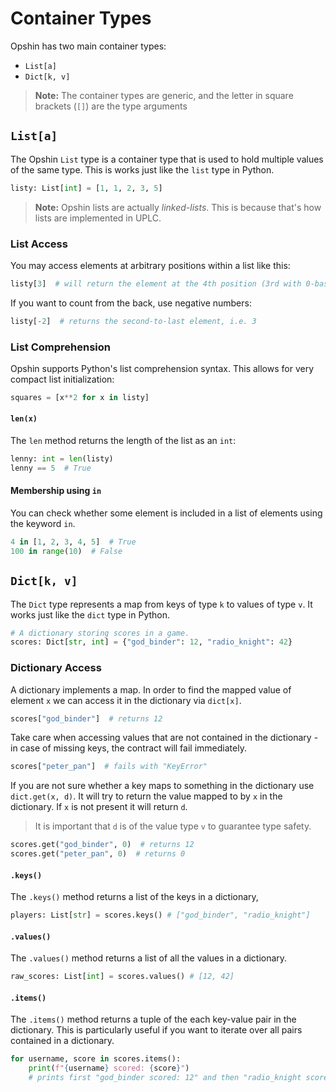 # Container Types

Opshin has two main container types:

- `List[a]`
- `Dict[k, v]`

>**Note:** The container types are generic, and the letter in square brackets (`[]`) are the type arguments

## `List[a]`

The Opshin `List` type is a container type that is used to hold multiple values of the same type.
This is works just like the `list` type in Python.

```python
listy: List[int] = [1, 1, 2, 3, 5]
```

>**Note:** Opshin lists are actually *linked-lists*.
> This is because that's how lists are implemented in UPLC.

### List Access

You may access elements at arbitrary positions within a list like this:

```python
listy[3]  # will return the element at the 4th position (3rd with 0-based indexing), i.e. 3
```

If you want to count from the back, use negative numbers:

```python
listy[-2]  # returns the second-to-last element, i.e. 3
```

### List Comprehension

Opshin supports Python's list comprehension syntax.
This allows for very compact list initialization:

```python
squares = [x**2 for x in listy]
```

#### `len(x)`

The `len` method returns the length of the list as an `int`:

```python
lenny: int = len(listy) 
lenny == 5  # True
```

#### Membership using `in`

You can check whether some element is included in a list of elements using the keyword `in`.

```python
4 in [1, 2, 3, 4, 5]  # True
100 in range(10)  # False
```

## `Dict[k, v]`

The `Dict` type represents a map from keys of type `k` to values of type `v`.
It works just like the `dict` type in Python.

```python
# A dictionary storing scores in a game.
scores: Dict[str, int] = {"god_binder": 12, "radio_knight": 42}
```

### Dictionary Access

A dictionary implements a map. In order to find the mapped value of element `x` we can
access it in the dictionary via `dict[x]`.

```python
scores["god_binder"]  # returns 12
```

Take care when accessing values that are not contained in the dictionary - 
in case of missing keys, the contract will fail immediately.

```python
scores["peter_pan"]  # fails with "KeyError"
```

If you are not sure whether a key maps to something in the dictionary
use `dict.get(x, d)`. It will try to return the value mapped to by `x` in the dictionary.
If `x` is not present it will return `d`.

> It is important that `d` is of the value type `v` to guarantee type safety.

```python
scores.get("god_binder", 0)  # returns 12
scores.get("peter_pan", 0)  # returns 0
```


#### `.keys()`

The `.keys()` method returns a list of the keys in a dictionary,

```python
players: List[str] = scores.keys() # ["god_binder", "radio_knight"]
```

#### `.values()`

The `.values()` method returns a list of all the values in a dictionary.

```python
raw_scores: List[int] = scores.values() # [12, 42]
```

#### `.items()`


The `.items()` method returns a tuple of the each key-value pair in the dictionary.
This is particularly useful if you want to iterate over all pairs contained in a dictionary.

```python
for username, score in scores.items():
    print(f"{username} scored: {score}")
    # prints first "god_binder scored: 12" and then "radio_knight scored: 42"
```
